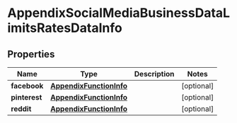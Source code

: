 

# AppendixSocialMediaBusinessDataLimitsRatesDataInfo


## Properties

| Name | Type | Description | Notes |
|------------ | ------------- | ------------- | -------------|
|**facebook** | [**AppendixFunctionInfo**](AppendixFunctionInfo.md) |  |  [optional] |
|**pinterest** | [**AppendixFunctionInfo**](AppendixFunctionInfo.md) |  |  [optional] |
|**reddit** | [**AppendixFunctionInfo**](AppendixFunctionInfo.md) |  |  [optional] |



